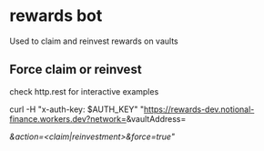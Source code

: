 # rewards bot

Used to claim and reinvest rewards on vaults

## Force claim or reinvest

check http.rest for interactive examples

curl -H "x-auth-key: $AUTH_KEY" "https://rewards-dev.notional-finance.workers.dev?network=<network>&vaultAddress=<address>&action=<claim|reinvestment>&force=true"
